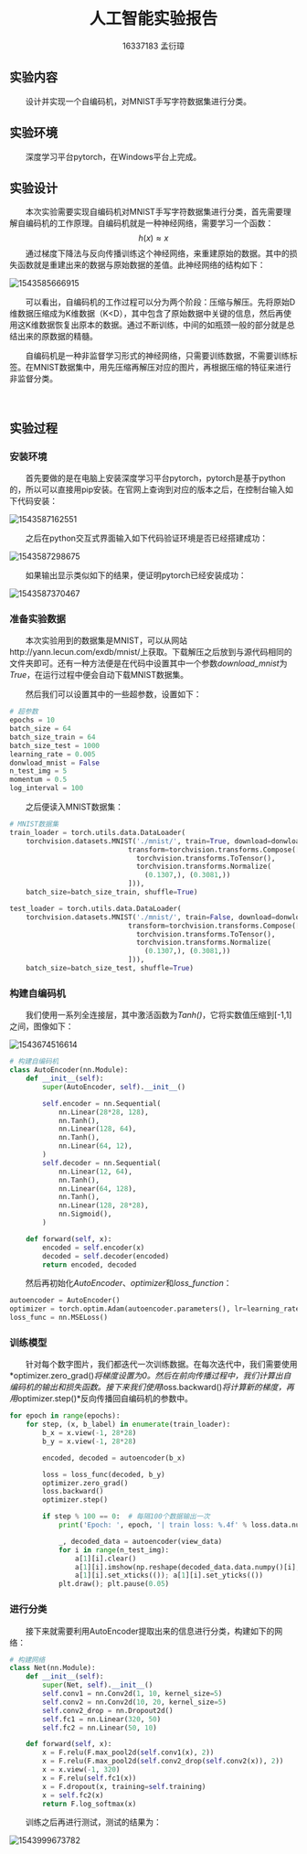 # <center>人工智能实验报告</center>  

<center>16337183 孟衍璋</center>



## 实验内容

&emsp;&emsp;设计并实现一个自编码机，对MNIST手写字符数据集进行分类。



## 实验环境

&emsp;&emsp;深度学习平台pytorch，在Windows平台上完成。



## 实验设计

&emsp;&emsp;本次实验需要实现自编码机对MNIST手写字符数据集进行分类，首先需要理解自编码机的工作原理。自编码机就是一种神经网络，需要学习一个函数：
$$
h(x)\approx x
$$
&emsp;&emsp;通过梯度下降法与反向传播训练这个神经网络，来重建原始的数据。其中的损失函数就是重建出来的数据与原始数据的差值。此神经网络的结构如下：

![1543585666915](C:\Users\myz\AppData\Roaming\Typora\typora-user-images\1543585666915.png)

&emsp;&emsp;可以看出，自编码机的工作过程可以分为两个阶段：压缩与解压。先将原始D维数据压缩成为K维数据（K<D），其中包含了原始数据中关键的信息，然后再使用这K维数据恢复出原本的数据。通过不断训练，中间的如瓶颈一般的部分就是总结出来的原数据的精髓。

&emsp;&emsp;自编码机是一种非监督学习形式的神经网络，只需要训练数据，不需要训练标签。在MNIST数据集中，用先压缩再解压对应的图片，再根据压缩的特征来进行非监督分类。

​		

## 实验过程

### 安装环境

&emsp;&emsp;首先要做的是在电脑上安装深度学习平台pytorch，pytorch是基于python的，所以可以直接用pip安装。在官网上查询到对应的版本之后，在控制台输入如下代码安装：

![1543587162551](C:\Users\myz\AppData\Roaming\Typora\typora-user-images\1543587162551.png)

&emsp;&emsp;之后在python交互式界面输入如下代码验证环境是否已经搭建成功：

![1543587298675](C:\Users\myz\AppData\Roaming\Typora\typora-user-images\1543587298675.png)

&emsp;&emsp;如果输出显示类似如下的结果，便证明pytorch已经安装成功：

![1543587370467](C:\Users\myz\AppData\Roaming\Typora\typora-user-images\1543587370467.png)



### 准备实验数据

&emsp;&emsp;本次实验用到的数据集是MNIST，可以从网站http://yann.lecun.com/exdb/mnist/上获取。下载解压之后放到与源代码相同的文件夹即可。还有一种方法便是在代码中设置其中一个参数*download_mnist*为*True*，在运行过程中便会自动下载MNIST数据集。

&emsp;&emsp;然后我们可以设置其中的一些超参数，设置如下：

```python
# 超参数
epochs = 10
batch_size = 64
batch_size_train = 64
batch_size_test = 1000
learning_rate = 0.005
donwload_mnist = False 
n_test_img = 5
momentum = 0.5
log_interval = 100
```

&emsp;&emsp;之后便读入MNIST数据集：

```python
# MNIST数据集
train_loader = torch.utils.data.DataLoader(
    torchvision.datasets.MNIST('./mnist/', train=True, download=donwload_mnist,
                             transform=torchvision.transforms.Compose([
                               torchvision.transforms.ToTensor(),
                               torchvision.transforms.Normalize(
                                 (0.1307,), (0.3081,))
                             ])),
    batch_size=batch_size_train, shuffle=True)

test_loader = torch.utils.data.DataLoader(
    torchvision.datasets.MNIST('./mnist/', train=False, download=donwload_mnist,
                             transform=torchvision.transforms.Compose([
                               torchvision.transforms.ToTensor(),
                               torchvision.transforms.Normalize(
                                 (0.1307,), (0.3081,))
                             ])),
    batch_size=batch_size_test, shuffle=True)

```



### 构建自编码机

&emsp;&emsp;我们使用一系列全连接层，其中激活函数为*Tanh()*，它将实数值压缩到[-1,1]之间，图像如下：

![1543674516614](C:\Users\myz\AppData\Roaming\Typora\typora-user-images\1543674516614.png)

```python
# 构建自编码机
class AutoEncoder(nn.Module):
    def __init__(self):
        super(AutoEncoder, self).__init__()

        self.encoder = nn.Sequential(
            nn.Linear(28*28, 128),
            nn.Tanh(),
            nn.Linear(128, 64),
            nn.Tanh(),
            nn.Linear(64, 12),
        )
        self.decoder = nn.Sequential(
            nn.Linear(12, 64),
            nn.Tanh(),
            nn.Linear(64, 128),
            nn.Tanh(),
            nn.Linear(128, 28*28),
            nn.Sigmoid(),
        )

    def forward(self, x):
        encoded = self.encoder(x)
        decoded = self.decoder(encoded)
        return encoded, decoded
```

&emsp;&emsp;然后再初始化*AutoEncoder*、*optimizer*和*loss_function*：

```python
autoencoder = AutoEncoder()
optimizer = torch.optim.Adam(autoencoder.parameters(), lr=learning_rate)
loss_func = nn.MSELoss()
```



### 训练模型

&emsp;&emsp;针对每个数字图片，我们都迭代一次训练数据。在每次迭代中，我们需要使用*optimizer.zero_grad()*将梯度设置为0。然后在前向传播过程中，我们计算出自编码机的输出和损失函数。接下来我们使用*loss.backward()*将计算新的梯度，再用*optimizer.step()*反向传播回自编码机的参数中。

```python
for epoch in range(epochs):
    for step, (x, b_label) in enumerate(train_loader):
        b_x = x.view(-1, 28*28)   
        b_y = x.view(-1, 28*28)  

        encoded, decoded = autoencoder(b_x)

        loss = loss_func(decoded, b_y)      
        optimizer.zero_grad()              
        loss.backward()                 
        optimizer.step()                  

        if step % 100 == 0:  # 每隔100个数据输出一次
            print('Epoch: ', epoch, '| train loss: %.4f' % loss.data.numpy())

            _, decoded_data = autoencoder(view_data)
            for i in range(n_test_img):
                a[1][i].clear()
                a[1][i].imshow(np.reshape(decoded_data.data.numpy()[i], (28, 28)), cmap='gray')
                a[1][i].set_xticks(()); a[1][i].set_yticks(())
            plt.draw(); plt.pause(0.05)
```



### 进行分类

&emsp;&emsp;接下来就需要利用AutoEncoder提取出来的信息进行分类，构建如下的网络：

```python
# 构建网络
class Net(nn.Module):
    def __init__(self):
        super(Net, self).__init__()
        self.conv1 = nn.Conv2d(1, 10, kernel_size=5)
        self.conv2 = nn.Conv2d(10, 20, kernel_size=5)
        self.conv2_drop = nn.Dropout2d()
        self.fc1 = nn.Linear(320, 50)
        self.fc2 = nn.Linear(50, 10)

    def forward(self, x):
        x = F.relu(F.max_pool2d(self.conv1(x), 2))
        x = F.relu(F.max_pool2d(self.conv2_drop(self.conv2(x)), 2))
        x = x.view(-1, 320)
        x = F.relu(self.fc1(x))
        x = F.dropout(x, training=self.training)
        x = self.fc2(x)
        return F.log_softmax(x)
```

&emsp;&emsp;训练之后再进行测试，测试的结果为：

![1543999673782](C:\Users\myz\AppData\Roaming\Typora\typora-user-images\1543999673782.png)



















